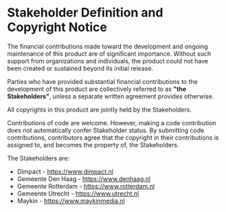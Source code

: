 # Stakeholder Definition and Copyright Notice

The financial contributions made toward the development and ongoing
maintenance of this product are of significant importance. Without such
support from organizations and individuals, the product could not have been
created or sustained beyond its initial release.

Parties who have provided substantial financial contributions to the
development of this product are collectively referred to as 
**"the Stakeholders"**, unless a separate written agreement provides otherwise.

All copyrights in this product are jointly held by the Stakeholders.

Contributions of code are welcome. However, making a code contribution does
not automatically confer Stakeholder status. By submitting code contributions,
contributors agree that the copyright in their contributions is assigned to, 
and becomes the property of, the Stakeholders.

The Stakeholders are:

* Dimpact - https://www.dimpact.nl
* Gemeente Den Haag - https://www.denhaag.nl
* Gemeente Rotterdam - https://www.rotterdam.nl
* Gemeente Utrecht - https://www.utrecht.nl
* Maykin - https://www.maykinmedia.nl
